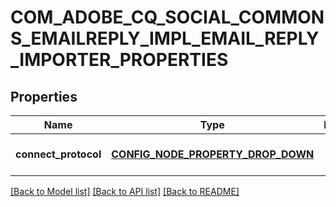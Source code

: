 # COM_ADOBE_CQ_SOCIAL_COMMONS_EMAILREPLY_IMPL_EMAIL_REPLY_IMPORTER_PROPERTIES

## Properties
Name | Type | Description | Notes
------------ | ------------- | ------------- | -------------
**connect_protocol** | [**CONFIG_NODE_PROPERTY_DROP_DOWN**](configNodePropertyDropDown.md) |  | [optional] [default to null]

[[Back to Model list]](../README.md#documentation-for-models) [[Back to API list]](../README.md#documentation-for-api-endpoints) [[Back to README]](../README.md)


